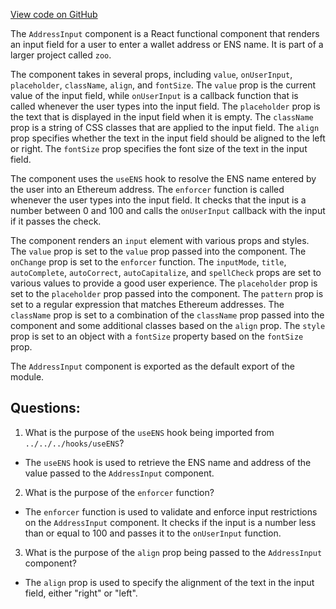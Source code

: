[View code on GitHub](zoo-labs/zoo/blob/master/core/src/components/Input/Address/index.tsx)

The `AddressInput` component is a React functional component that renders an input field for a user to enter a wallet address or ENS name. It is part of a larger project called `zoo`. 

The component takes in several props, including `value`, `onUserInput`, `placeholder`, `className`, `align`, and `fontSize`. The `value` prop is the current value of the input field, while `onUserInput` is a callback function that is called whenever the user types into the input field. The `placeholder` prop is the text that is displayed in the input field when it is empty. The `className` prop is a string of CSS classes that are applied to the input field. The `align` prop specifies whether the text in the input field should be aligned to the left or right. The `fontSize` prop specifies the font size of the text in the input field.

The component uses the `useENS` hook to resolve the ENS name entered by the user into an Ethereum address. The `enforcer` function is called whenever the user types into the input field. It checks that the input is a number between 0 and 100 and calls the `onUserInput` callback with the input if it passes the check.

The component renders an `input` element with various props and styles. The `value` prop is set to the `value` prop passed into the component. The `onChange` prop is set to the `enforcer` function. The `inputMode`, `title`, `autoComplete`, `autoCorrect`, `autoCapitalize`, and `spellCheck` props are set to various values to provide a good user experience. The `placeholder` prop is set to the `placeholder` prop passed into the component. The `pattern` prop is set to a regular expression that matches Ethereum addresses. The `className` prop is set to a combination of the `className` prop passed into the component and some additional classes based on the `align` prop. The `style` prop is set to an object with a `fontSize` property based on the `fontSize` prop.

The `AddressInput` component is exported as the default export of the module.
## Questions: 
 1. What is the purpose of the `useENS` hook being imported from `../../../hooks/useENS`?
- The `useENS` hook is used to retrieve the ENS name and address of the value passed to the `AddressInput` component.

2. What is the purpose of the `enforcer` function?
- The `enforcer` function is used to validate and enforce input restrictions on the `AddressInput` component. It checks if the input is a number less than or equal to 100 and passes it to the `onUserInput` function.

3. What is the purpose of the `align` prop being passed to the `AddressInput` component?
- The `align` prop is used to specify the alignment of the text in the input field, either "right" or "left".